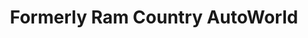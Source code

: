 ---
title: "Formerly Ram Country AutoWorld"
url: /eagle-pass/formerly-ram-country-autoworld/
shop: vacant
---